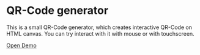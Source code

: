 # QR-Code generator
This is a small QR-Code generator, which creates interactive QR-Code on HTML canvas.
You can try interact with it with mouse or with touchscreen.

[Open Demo](https://qvw0vrxl4.codesandbox.io/ "Demo")